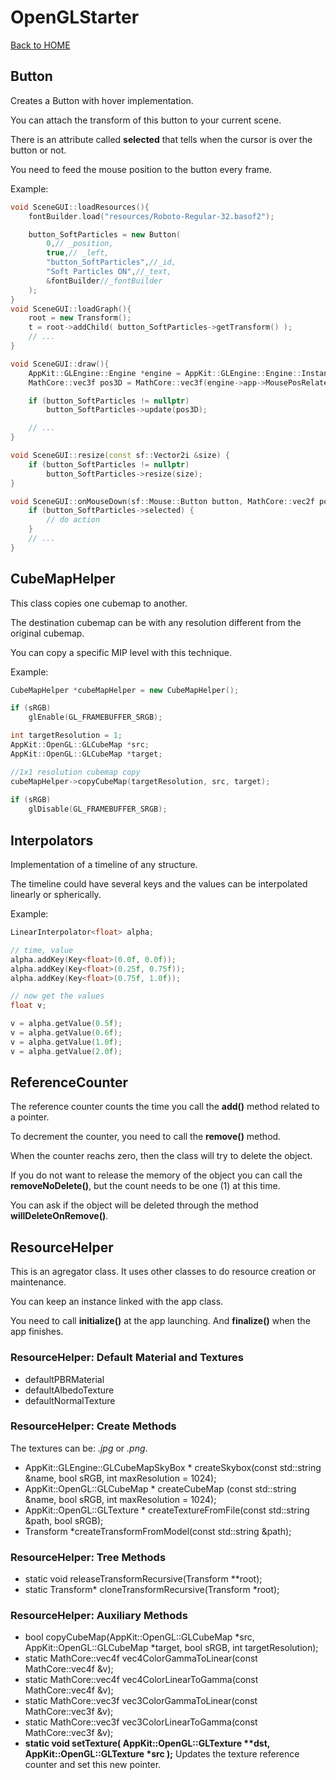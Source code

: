 # OpenGLStarter

[Back to HOME](../../index)

## Button

Creates a Button with hover implementation.

You can attach the transform of this button to your current scene.

There is an attribute called __selected__ that tells when the cursor is over the button or not.

You need to feed the mouse position to the button every frame.

Example:

```cpp
void SceneGUI::loadResources(){
    fontBuilder.load("resources/Roboto-Regular-32.basof2");

    button_SoftParticles = new Button( 
        0,// _position, 
        true,// _left, 
        "button_SoftParticles",//_id, 
        "Soft Particles ON",//_text, 
        &fontBuilder//_fontBuilder 
    );
}
void SceneGUI::loadGraph(){
    root = new Transform();
    t = root->addChild( button_SoftParticles->getTransform() );
    // ...
}

void SceneGUI::draw(){
    AppKit::GLEngine::Engine *engine = AppKit::GLEngine::Engine::Instance();
    MathCore::vec3f pos3D = MathCore::vec3f(engine->app->MousePosRelatedToCenter, 0.0f);

    if (button_SoftParticles != nullptr)
        button_SoftParticles->update(pos3D);

    // ...
}

void SceneGUI::resize(const sf::Vector2i &size) {
    if (button_SoftParticles != nullptr)
        button_SoftParticles->resize(size);
}

void SceneGUI::onMouseDown(sf::Mouse::Button button, MathCore::vec2f pos) {
    if (button_SoftParticles->selected) {
        // do action
    }
    // ...
}
```

## CubeMapHelper

This class copies one cubemap to another.

The destination cubemap can be with any resolution different from the original cubemap.

You can copy a specific MIP level with this technique.

Example:

```cpp
CubeMapHelper *cubeMapHelper = new CubeMapHelper();

if (sRGB)
    glEnable(GL_FRAMEBUFFER_SRGB);

int targetResolution = 1;
AppKit::OpenGL::GLCubeMap *src;
AppKit::OpenGL::GLCubeMap *target;

//1x1 resolution cubemap copy
cubeMapHelper->copyCubeMap(targetResolution, src, target);
    
if (sRGB)
    glDisable(GL_FRAMEBUFFER_SRGB);
```

## Interpolators

Implementation of a timeline of any structure.

The timeline could have several keys and the values can be interpolated linearly or spherically.

Example:

```cpp
LinearInterpolator<float> alpha;

// time, value
alpha.addKey(Key<float>(0.0f, 0.0f));
alpha.addKey(Key<float>(0.25f, 0.75f));
alpha.addKey(Key<float>(0.75f, 1.0f));

// now get the values
float v;

v = alpha.getValue(0.5f);
v = alpha.getValue(0.6f);
v = alpha.getValue(1.0f);
v = alpha.getValue(2.0f);

```

## ReferenceCounter

The reference counter counts the time you call the __add()__ method related to a pointer.

To decrement the counter, you need to call the __remove()__ method.

When the counter reachs zero, then the class will try to delete the object.

If you do not want to release the memory of the object you can call the __removeNoDelete()__, but the count needs to be one (1) at this time.

You can ask if the object will be deleted through the method __willDeleteOnRemove()__.

## ResourceHelper

This is an agregator class. It uses other classes to do resource creation or maintenance.

You can keep an instance linked with the app class.

You need to call __initialize()__ at the app launching. And __finalize()__ when the app finishes.

### ResourceHelper: Default Material and Textures

* defaultPBRMaterial
* defaultAlbedoTexture
* defaultNormalTexture

### ResourceHelper: Create Methods

The textures can be: _.jpg_ or _.png_.

* AppKit::GLEngine::GLCubeMapSkyBox * createSkybox(const std::string &name, bool sRGB, int maxResolution = 1024);
* AppKit::OpenGL::GLCubeMap * createCubeMap (const std::string &name, bool sRGB, int maxResolution = 1024);
* AppKit::OpenGL::GLTexture * createTextureFromFile(const std::string &path, bool sRGB);
* Transform *createTransformFromModel(const std::string &path);

### ResourceHelper: Tree Methods

* static void releaseTransformRecursive(Transform **root);
* static Transform* cloneTransformRecursive(Transform *root);

### ResourceHelper: Auxiliary Methods

* bool copyCubeMap(AppKit::OpenGL::GLCubeMap *src, AppKit::OpenGL::GLCubeMap *target, bool sRGB, int targetResolution);
* static MathCore::vec4f vec4ColorGammaToLinear(const MathCore::vec4f &v);
* static MathCore::vec4f vec4ColorLinearToGamma(const MathCore::vec4f &v);
* static MathCore::vec3f vec3ColorGammaToLinear(const MathCore::vec3f &v);
* static MathCore::vec3f vec3ColorLinearToGamma(const MathCore::vec3f &v);
* __static void setTexture( AppKit::OpenGL::GLTexture **dst, AppKit::OpenGL::GLTexture *src );__ Updates the texture reference counter and set this new pointer.

